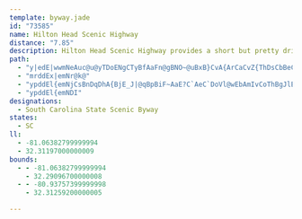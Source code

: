 ```yaml
---
template: byway.jade
id: "73585"
name: Hilton Head Scenic Highway
distance: "7.85"
description: Hilton Head Scenic Highway provides a short but pretty drive past Two Bridqe Swamp toward the Okatie River.
path: 
  - "y|edE|wwmNeAuc@u@yTDoENgCTyBfAaFn@gBNO~@uBxB}CvA{ArCaCvZ{ThDsCbBeCdBaDlA{DbA{FTsBJqDAeDO{DqFgl@wGcv@uAcNuEmh@kCoXmCq\\oPujBMwBHaJViDn@yEtAgFrBeFd[gi@"
  - "mrddEx|emNr@k@"
  - "ypddEl{emNjCsBnDqDhA{BjE_J|@qBpBiF~AaE?C`AeC`DoVl@wEbAmIvCoThBgJlEuTxCiNnFkLdByDhDiHxB{EdD_HJQfA_CrA{J"
  - "ypddEl{emNDI"
designations: 
  - South Carolina State Scenic Byway
states: 
  - SC
ll: 
  - -81.06382799999994
  - 32.31197000000009
bounds: 
  - - -81.06382799999994
    - 32.29096700000008
  - - -80.93757399999998
    - 32.31259200000005

---
```


